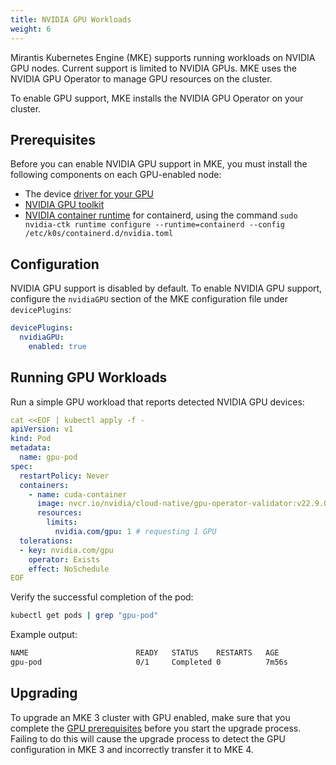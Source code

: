 ```yaml
---
title: NVIDIA GPU Workloads
weight: 6
---
```


Mirantis Kubernetes Engine (MKE) supports running workloads on NVIDIA GPU nodes.
Current support is limited to NVIDIA GPUs. MKE uses the NVIDIA GPU Operator
to manage GPU resources on the cluster.

To enable GPU support, MKE installs the NVIDIA GPU Operator on your cluster.

## Prerequisites

Before you can enable NVIDIA GPU support in MKE, you must install the following components on each GPU-enabled node:

- The device [driver for your GPU](https://www.nvidia.com/en-us/drivers/)
- [NVIDIA GPU toolkit](https://docs.nvidia.com/datacenter/cloud-native/container-toolkit/latest/install-guide.html)
- [NVIDIA container runtime](https://docs.nvidia.com/datacenter/cloud-native/container-toolkit/latest/install-guide.html#configuring-containerd-for-kubernetes) for containerd, using the command `sudo nvidia-ctk runtime configure --runtime=containerd --config /etc/k0s/containerd.d/nvidia.toml`

## Configuration

NVIDIA GPU support is disabled by default. To enable NVIDIA GPU support, configure
the `nvidiaGPU` section of the MKE configuration file under `devicePlugins`:

```yaml
devicePlugins:
  nvidiaGPU:
    enabled: true
```

## Running GPU Workloads

Run a simple GPU workload that reports detected NVIDIA GPU devices:

```yaml
cat <<EOF | kubectl apply -f -
apiVersion: v1
kind: Pod
metadata:
  name: gpu-pod
spec:
  restartPolicy: Never
  containers:
    - name: cuda-container
      image: nvcr.io/nvidia/cloud-native/gpu-operator-validator:v22.9.0
      resources:
        limits:
          nvidia.com/gpu: 1 # requesting 1 GPU
  tolerations:
  - key: nvidia.com/gpu
    operator: Exists
    effect: NoSchedule
EOF
```

Verify the successful completion of the pod:

```bash
kubectl get pods | grep "gpu-pod"
```

Example output:

```bash
NAME                        READY   STATUS    RESTARTS   AGE
gpu-pod                     0/1     Completed 0          7m56s
```

## Upgrading

To upgrade an MKE 3 cluster with GPU enabled, make sure that you complete the [GPU prerequisites](/mke-docs/docs/configuration/nvidia-gpu/#prerequisites) before you start the upgrade process. Failing to do this will cause the upgrade process to detect the GPU configuration in MKE 3 and incorrectly transfer it to MKE 4.
